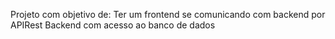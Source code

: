 Projeto com objetivo de:
  Ter um frontend se comunicando com backend por APIRest
  Backend com acesso ao banco de dados
